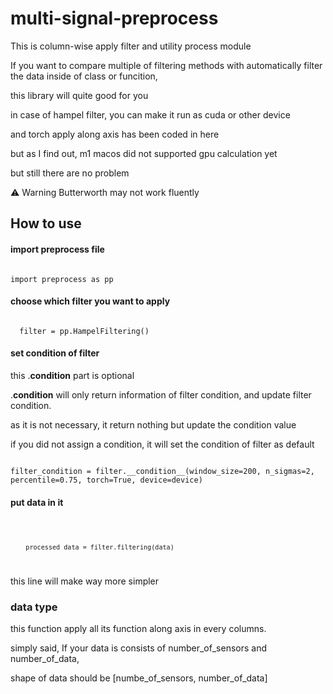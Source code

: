 # multi-signal-preprocess

This is column-wise apply filter and utility process module

If you want to compare multiple of filtering methods with automatically filter the data inside of class or funcition,

this library will quite good for you

in case of hampel filter, you can make it run as cuda or other device

and torch apply along axis has been coded in here

but as I find out, m1 macos did not supported gpu calculation yet

but still there are no problem

:warning: Warning Butterworth may not work fluently

## How to use

#### import preprocess file

<code>
import preprocess as pp
</code>

#### choose which filter you want to apply

<code>
  filter = pp.HampelFiltering() 
</code>

#### set condition of filter
this .__condition__ part is optional

.__condition__ will only return information of filter condition, and update filter condition. 

as it is not necessary, it return nothing but update the condition value
  
if you did not assign a condition, it will set the condition of filter as default

<code>
filter_condition = filter.__condition__(window_size=200, n_sigmas=2, percentile=0.75, torch=True, device=device)
</code>

#### put data in it

<code>
  
        processed_data = filter.filtering(data)
</code>

this line will make way more simpler

### data type
this function apply all its function along axis in every columns.

simply said, If your data is consists of number_of_sensors and number_of_data,

shape of data should be [numbe_of_sensors, number_of_data]
